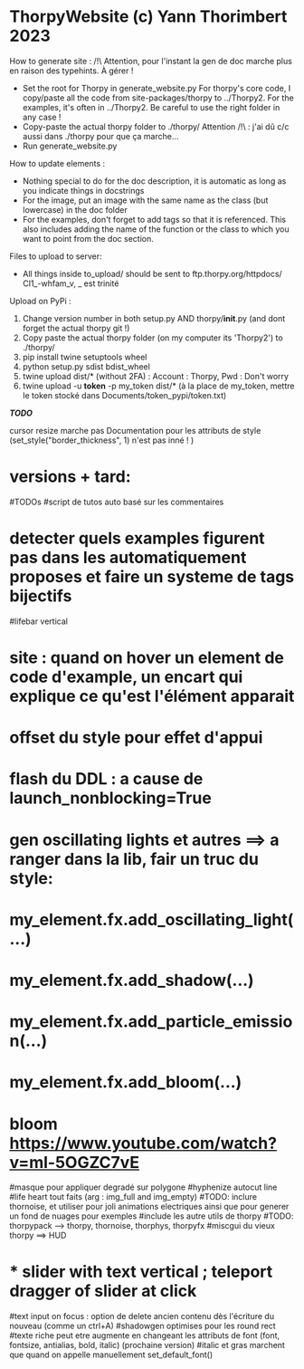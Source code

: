 # ThorpyWebsite (c) Yann Thorimbert 2023

How to generate site :
/!\ Attention, pour l'instant la gen de doc marche plus en raison des typehints. À gérer !
* Set the root for Thorpy in generate_website.py
    For thorpy's core code, I copy/paste all the code from site-packages/thorpy to ../Thorpy2.
    For the examples, it's often in ../Thorpy2. Be careful to use the right folder in any case !
* Copy-paste the actual thorpy folder to ./thorpy/
    Attention /!\ : j'ai dû c/c aussi dans ./thorpy pour que ça marche...
* Run generate_website.py

How to update elements :
* Nothing special to do for the doc description, it is automatic as long as you indicate things in docstrings
* For the image, put an image with the same name as the class (but lowercase) in the doc folder
* For the examples, don't forget to add tags so that it is referenced. This also includes adding the name of the function or the class to which you want to point from the doc section.

Files to upload to server:
* All things inside to_upload/ should be sent to ftp.thorpy.org/httpdocs/
Cl1_-whfam_v, _ est trinité


Upload on PyPi :
1. Change version number in both setup.py AND thorpy/__init__.py (and dont forget the actual thorpy git !)
2. Copy paste the actual thorpy folder (on my computer its 'Thorpy2') to ./thorpy/
3. pip install twine setuptools wheel
4. python setup.py sdist bdist_wheel
5. twine upload dist/* (without 2FA) : Account : Thorpy, Pwd : Don't worry
5. twine upload -u __token__ -p my_token dist/*
(à la place de my_token, mettre le token stocké dans Documents/token_pypi/token.txt)



***TODO***

cursor resize marche pas
Documentation pour les attributs de style (set_style("border_thickness", 1) n'est pas inné ! )

# versions + tard: ####################################################################
#TODOs
#script de tutos auto basé sur les commentaires
# detecter quels examples figurent pas dans les automatiquement proposes et faire un systeme de tags bijectifs
#lifebar vertical
# site : quand on hover un element de code d'example, un encart qui explique ce qu'est l'élément apparait
# offset du style pour effet d'appui
# flash du DDL : a cause de launch_nonblocking=True
# gen oscillating lights et autres ==> a ranger dans la lib, fair un truc du style:
# my_element.fx.add_oscillating_light(...)
# my_element.fx.add_shadow(...)
# my_element.fx.add_particle_emission(...)
# my_element.fx.add_bloom(...)
# bloom https://www.youtube.com/watch?v=ml-5OGZC7vE
#masque pour appliquer degradé sur polygone
#hyphenize autocut line
#life heart tout faits (arg : img_full and img_empty)
#TODO: inclure thornoise, et utiliser pour joli animations electriques ainsi que pour generer un fond de nuages pour exemples
#include les autre utils de thorpy
#TODO: thorpypack --> thorpy, thornoise, thorphys, thorpyfx
#miscgui du vieux thorpy ==> HUD
# * slider with text vertical ; teleport dragger of slider at click
#text input on focus : option de delete ancien contenu dès l'écriture du nouveau (comme un ctrl+A)
#shadowgen optimises pour les round rect
#texte riche peut etre augmente en changeant les attributs de font (font, fontsize, antialias, bold, italic) (prochaine version)
#italic et gras marchent que quand on appelle manuellement set_default_font()